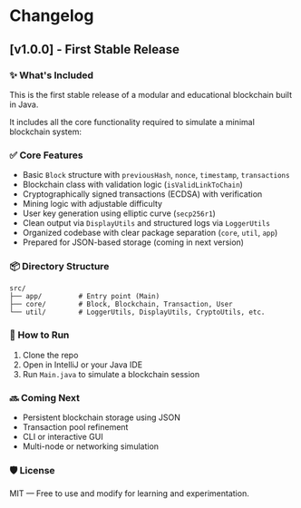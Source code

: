 
# Changelog

## [v1.0.0] - First Stable Release

### ✨ What's Included

This is the first stable release of a modular and educational blockchain built in Java.

It includes all the core functionality required to simulate a minimal blockchain system:

### ✅ Core Features

- Basic `Block` structure with `previousHash`, `nonce`, `timestamp`, `transactions`
- Blockchain class with validation logic (`isValidLinkToChain`)
- Cryptographically signed transactions (ECDSA) with verification
- Mining logic with adjustable difficulty
- User key generation using elliptic curve (`secp256r1`)
- Clean output via `DisplayUtils` and structured logs via `LoggerUtils`
- Organized codebase with clear package separation (`core`, `util`, `app`)
- Prepared for JSON-based storage (coming in next version)

### 📦 Directory Structure

```
src/
├── app/         # Entry point (Main)
├── core/        # Block, Blockchain, Transaction, User
└── util/        # LoggerUtils, DisplayUtils, CryptoUtils, etc.
```

### 🚀 How to Run

1. Clone the repo
2. Open in IntelliJ or your Java IDE
3. Run `Main.java` to simulate a blockchain session

### 🔜 Coming Next

- Persistent blockchain storage using JSON
- Transaction pool refinement
- CLI or interactive GUI
- Multi-node or networking simulation

### 🛡 License

MIT — Free to use and modify for learning and experimentation.
